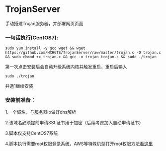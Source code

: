 # TrojanServer

手动搭建Trojan服务器，并部署网页页面

### 一句话执行(CentOS7):
```
sudo yum install -y gcc wget && wget https://github.com/HXHGTS/TrojanServer/raw/master/trojan.c -O trojan.c && sudo chmod +x trojan.c && gcc -o trojan trojan.c && sudo ./trojan
```

第一次点击安装后会自动升级系统内核并触发重启，重启后输入
```
sudo ./trojan
```
并选1继续安装

### 安装前准备：

1.一个域名，与服务器ip做好dns解析

2.该域名必须提前申请SSL证书用于加密（后续考虑加入自动申请证书）

3.脚本仅支持CentOS7系统

4.脚本执行需要root权限登录系统，AWS等特殊机型打开root权限方法[看这里](https://hxhgts.github.io/AWSECSRoot/)
